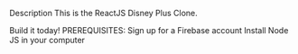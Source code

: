Description
This is the ReactJS Disney Plus Clone.

Build it today!
PREREQUISITES:
Sign up for a Firebase account 
Install Node JS in your computer 